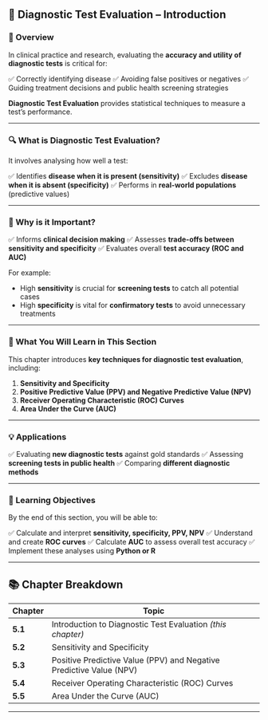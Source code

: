 ## **🧬 Diagnostic Test Evaluation – Introduction**

### **📖 Overview**

In clinical practice and research, evaluating the **accuracy and utility of diagnostic tests** is critical for:

✅ Correctly identifying disease
✅ Avoiding false positives or negatives
✅ Guiding treatment decisions and public health screening strategies

**Diagnostic Test Evaluation** provides statistical techniques to measure a test’s performance.

---

### **🔍 What is Diagnostic Test Evaluation?**

It involves analysing how well a test:

✅ Identifies **disease when it is present (sensitivity)**
✅ Excludes **disease when it is absent (specificity)**
✅ Performs in **real-world populations** (predictive values)

---

### **📝 Why is it Important?**

✅ Informs **clinical decision making**
✅ Assesses **trade-offs between sensitivity and specificity**
✅ Evaluates overall **test accuracy (ROC and AUC)**

For example:

* High **sensitivity** is crucial for **screening tests** to catch all potential cases
* High **specificity** is vital for **confirmatory tests** to avoid unnecessary treatments

---

### **📑 What You Will Learn in This Section**

This chapter introduces **key techniques for diagnostic test evaluation**, including:

1. **Sensitivity and Specificity**
2. **Positive Predictive Value (PPV) and Negative Predictive Value (NPV)**
3. **Receiver Operating Characteristic (ROC) Curves**
4. **Area Under the Curve (AUC)**

---

### **💡 Applications**

✅ Evaluating **new diagnostic tests** against gold standards
✅ Assessing **screening tests in public health**
✅ Comparing **different diagnostic methods**

---

### **🎯 Learning Objectives**

By the end of this section, you will be able to:

✅ Calculate and interpret **sensitivity, specificity, PPV, NPV**
✅ Understand and create **ROC curves**
✅ Calculate **AUC** to assess overall test accuracy
✅ Implement these analyses using **Python or R**

---

## **📚 Chapter Breakdown**

| **Chapter** | **Topic**                                                           |
| ----------- | ------------------------------------------------------------------- |
| **5.1**     | Introduction to Diagnostic Test Evaluation *(this chapter)*         |
| **5.2**     | Sensitivity and Specificity                                         |
| **5.3**     | Positive Predictive Value (PPV) and Negative Predictive Value (NPV) |
| **5.4**     | Receiver Operating Characteristic (ROC) Curves                      |
| **5.5**     | Area Under the Curve (AUC)                                          |

---


